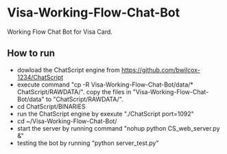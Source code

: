# Visa-Working-Flow-Chat-Bot
Working Flow Chat Bot for Visa Card.

## How to run
* dowload the ChatScript engine from https://github.com/bwilcox-1234/ChatScript
* execute command "cp -R
Visa-Working-Flow-Chat-Bot/data/* ChatScript/RAWDATA/". copy the files in "Visa-Working-Flow-Chat-Bot/data" to "ChatScript/RAWDATA/".
* cd ChatScript/BINARIES
* run the ChatScript engine by exexute "./ChatScript port=1092"
* cd ~/Visa-Working-Flow-Chat-Bot/
* start the server by running command "nohup python CS_web_server.py &"
* testing the bot by running "python server_test.py"